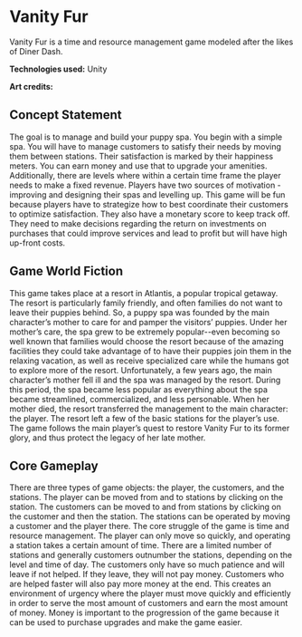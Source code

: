 # Vanity Fur

Vanity Fur is a time and resource management game modeled after the likes of Diner Dash.

**Technologies used:** Unity

**Art credits:**

## Concept Statement
The goal is to manage and build your puppy spa. You begin with a simple spa. You will have to manage customers to satisfy their needs by moving them between stations. Their satisfaction is marked by their happiness meters. You can earn money and use that to upgrade your amenities. Additionally, there are levels where within a certain time frame the player needs to make a fixed revenue. Players have two sources of motivation - improving and designing their spas and levelling up. This game will be fun because players have to strategize how to best coordinate their customers to optimize satisfaction. They also have a monetary score to keep track off. They need to make decisions regarding the return on investments on purchases that could improve services and lead to profit but will have high up-front costs.

## Game World Fiction
This game takes place at a resort in Atlantis, a popular tropical getaway. The resort is particularly family friendly, and often families do not want to leave their puppies behind. So, a puppy spa was founded by the main character’s mother to care for and pamper the visitors’ puppies. Under her mother’s care, the spa grew to be extremely popular--even becoming so well known that families would choose the resort because of the amazing facilities they could take advantage of to have their puppies join them in the relaxing vacation, as well as receive specialized care while the humans got to explore more of the resort. Unfortunately, a few years ago, the main character’s mother fell ill and the spa was managed by the resort. During this period, the spa became less popular as everything about the spa became streamlined, commercialized, and less personable. When her mother died, the resort transferred the management to the main character: the player. The resort left a few of the basic stations for the player’s use. The game follows the main player’s quest to restore Vanity Fur to its former glory, and thus protect the legacy of her late mother.

## Core Gameplay
There are three types of game objects: the player, the customers, and the stations. The player can be moved from and to stations by clicking on the station. The customers can be moved to and from stations by clicking on the customer and then the station. The stations can be operated by moving a customer and the player there. The core struggle of the game is time and resource management. The player can only move so quickly, and operating a station takes a certain amount of time. There are a limited number of stations and generally customers outnumber the stations, depending on the level and time of day. The customers only have so much patience and will leave if not helped. If they leave, they will not pay money. Customers who are helped faster will also pay more money at the end. This creates an environment of urgency where the player must move quickly and efficiently in order to serve the most amount of customers and earn the most amount of money. Money is important to the progression of the game because it can be used to purchase upgrades and make the game easier.

